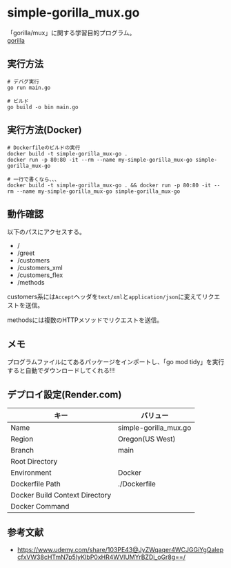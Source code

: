 # simple-gorilla_mux.go

「gorilla/mux」に関する学習目的プログラム。  
[gorilla](https://github.com/gorilla/mux)  

## 実行方法

```shell
# デバグ実行
go run main.go

# ビルド
go build -o bin main.go
```

## 実行方法(Docker)

```shell
# Dockerfileのビルドの実行
docker build -t simple-gorilla_mux-go .
docker run -p 80:80 -it --rm --name my-simple-gorilla_mux-go simple-gorilla_mux-go

# 一行で書くなら、、、
docker build -t simple-gorilla_mux-go . && docker run -p 80:80 -it --rm --name my-simple-gorilla_mux-go simple-gorilla_mux-go
```

## 動作確認

以下のパスにアクセスする。  

- /
- /greet
- /customers
- /customers_xml
- /customers_flex
- /methods

customers系には`Accept`ヘッダを`text/xml`と`application/json`に変えてリクエストを送信。  

methodsには複数のHTTPメソッドでリクエストを送信。  

## メモ

プログラムファイルにてあるパッケージをインポートし、「go mod tidy」を実行すると自動でダウンロードしてくれる!!!  

## デプロイ設定(Render.com)

| キー | バリュー |
| ---- | ---- |
| Name | simple-gorilla_mux.go |
| Region | Oregon(US West) |
| Branch | main |
| Root Directory |  |
| Environment | Docker |
| Dockerfile Path | ./Dockerfile |
| Docker Build Context Directory |  |
| Docker Command |  |

## 参考文献

- <https://www.udemy.com/share/103PE43@JyZWqaqer4WCJGGiYgQalepcfxVW38cHTmN7p5IyKIbP0xHR4WVlUMYrBZDi_oGr8g==/>
